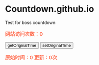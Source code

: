 # Countdown.github.io
Test for boss countdown


<aside id="sidebar">
<p style="font-size:16px;font-weight:bold;color:#FF7256;">网站访问次数：<label id="lb_count">0</label></p>
<button type="button" id="getOT">getOriginalTime</button>
<button type="button" id="setOT">setOriginalTime</button>
<p style="font-size:16px;font-weight:bold;color:#FF7256;">原始时间：<label id="OT">0</label> 更新：<label id="OT_freshTime">0</label>次</p>
</aside>

<script src="https://apps.bdimg.com/libs/jquery/1.10.2/jquery.min.js"></script>
<script type="text/javascript">
$(function(){
	getTotalPV();
	$("#getOT").click(function(){
			getOriginalTime();
		});
	$("#setOT").click(function(){
			//setOriginalTime();
			getTest();
		});
	});
	
	function getTest()
	{
		curl -X GET https://cloud.bmob.cn/0cabcec239a03e45/getTest?time=1444;
	}
	
	function getOriginalTime()
	{
	$.ajax({
			url:"https://cloud.bmob.cn/0cabcec239a03e45/getOriginalTime",
			dataType:'jsonp',
			data:'',
			jsonp:'callback',
			success:function(result) {
				$('#OT').html(result.updatedAt);
				$('#OT_freshTime').html(result.totalPV);
			}
		});
	}
	
	function setOriginalTime()
	{
	$.ajax({
			url:"https://cloud.bmob.cn/0cabcec239a03e45/setOriginalTime",
			dataType:'jsonp',
			jsonp:'callback',
			success:function(result) {
			
			}
		});
	}

	function getTotalPV()
	{
	$.ajax({
			url:"https://cloud.bmob.cn/0cabcec239a03e45/getTotalPV",
			dataType:'jsonp',
			data:'',
			jsonp:'callback',
			success:function(result) {
			   $('#lb_count').html(result.totalPV);
			   setTotalPV();
			}
		});
	}
	
	function setTotalPV()
	{
	$.ajax({
			url:"https://cloud.bmob.cn/0cabcec239a03e45/setTotalPV",
			dataType:'jsonp',
			data:'',
			jsonp:'callback',
			success:function(result) {
			
			}
		});
	}
</script>
